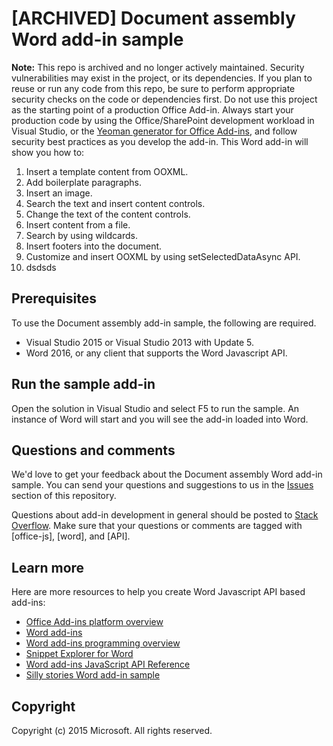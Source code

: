 # [ARCHIVED] Document assembly Word add-in sample

**Note:** This repo is archived and no longer actively maintained. Security vulnerabilities may exist in the project, or its dependencies. If you plan to reuse or run any code from this repo, be sure to perform appropriate security checks on the code or dependencies first. Do not use this project as the starting point of a production Office Add-in. Always start your production code by using the Office/SharePoint development workload in Visual Studio, or the [Yeoman generator for Office Add-ins](https://github.com/OfficeDev/generator-office), and follow security best practices as you develop the add-in. This Word add-in will show you how to:

1.  Insert a template content from OOXML.
2.  Add boilerplate paragraphs.
3.  Insert an image.
4.  Search the text and insert content controls.
5.  Change the text of the content controls.
6.  Insert content from a file.
7.  Search by using wildcards.
8.  Insert footers into the document.
9.  Customize and insert OOXML by using setSelectedDataAsync API.
10.  dsdsds

## Prerequisites

To use the Document assembly add-in sample, the following are required.

*   Visual Studio 2015 or Visual Studio 2013 with Update 5.
*   Word 2016, or any client that supports the Word Javascript API.

## Run the sample add-in

Open the solution in Visual Studio and select F5 to run the sample. An instance of Word will start and you will see the add-in loaded into Word.

## Questions and comments

We'd love to get your feedback about the Document assembly Word add-in sample. You can send your questions and suggestions to us in the [Issues](https://github.com/OfficeDev/Word-Add-in-DocumentAssembly/issues) section of this repository.

Questions about add-in development in general should be posted to [Stack Overflow](http://stackoverflow.com/questions/tagged/Office365+API). Make sure that your questions or comments are tagged with [office-js], [word], and [API].

## Learn more

Here are more resources to help you create Word Javascript API based add-ins:

*   [Office Add-ins platform overview](https://msdn.microsoft.com/EN-US/library/office/jj220082.aspx)
*   [Word add-ins](https://github.com/OfficeDev/office-js-docs/blob/master/word/word-add-ins.md)
*   [Word add-ins programming overview](https://github.com/OfficeDev/office-js-docs/blob/master/word/word-add-ins-programming-guide.md)
*   [Snippet Explorer for Word](http://officesnippetexplorer.azurewebsites.net/#/snippets/word)
*   [Word add-ins JavaScript API Reference](https://github.com/OfficeDev/office-js-docs/tree/master/word/word-add-ins-javascript-reference)
*   [Silly stories Word add-in sample](https://github.com/OfficeDev/Word-Add-in-SillyStories)

## Copyright

Copyright (c) 2015 Microsoft. All rights reserved.
